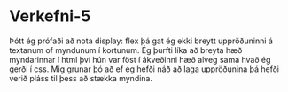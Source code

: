 # Verkefni-5
Þótt ég prófaði að nota display: flex þá gat ég ekki breytt uppröðuninni á textanum of myndunum í kortunum. Ég þurfti líka að breyta hæð myndarinnar í html því hún var föst í ákveðinni hæð alveg sama hvað ég gerði í css. Mig grunar þó að ef ég hefði náð að laga uppröðunina þá hefði verið pláss til þess að stækka myndina.
